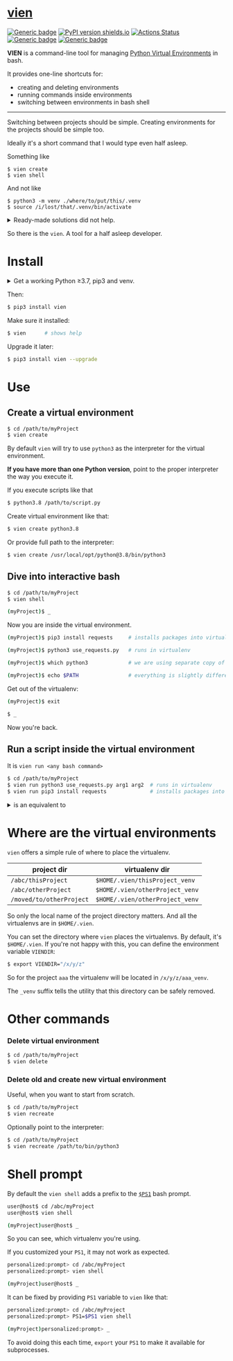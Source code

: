# [vien](https://github.com/rtmigo/vien#readme)
[![Generic badge](https://img.shields.io/badge/ready_for_use-no-red.svg)](#)
[![PyPI version shields.io](https://img.shields.io/pypi/v/vien.svg)](https://pypi.python.org/pypi/vien/)
[![Actions Status](https://github.com/rtmigo/vien/workflows/CI/badge.svg?branch=master)](https://github.com/rtmigo/vien/actions)
[![Generic badge](https://img.shields.io/badge/CI_OS-MacOS,_Ubuntu-blue.svg)](#)
[![Generic badge](https://img.shields.io/badge/CI_Python-3.7--3.9-blue.svg)](#)

**VIEN** is a command-line tool for managing [Python Virtual Environments](https://docs.python.org/3/library/venv.html) in bash.

It provides one-line shortcuts for:
- creating and deleting environments
- running commands inside environments
- switching between environments in bash shell
    

-----

Switching between projects should be simple. Creating environments for the projects should be simple too.

Ideally it's a short command that I would type even half asleep.

Something like
```base
$ vien create 
$ vien shell
```

And not like
```base
$ python3 -m venv ./where/to/put/this/.venv
$ source /i/lost/that/.venv/bin/activate
```


<details>
  <summary>Ready-made solutions did not help.</summary><br/>


- [pipenv](https://pipenv.pypa.io/) kind of solved the problem, but brought new challenges unrelated to virtualenvs
- [virtualenvwrapper](https://virtualenvwrapper.readthedocs.io/en/latest/) is a package whose name is easier to copy-paste than to type

</details>

So there is the `vien`. A tool for a half asleep developer.


# Install

<details>
  <summary>Get a working Python ≥3.7, pip3 and venv.</summary><br/>

@ Ubuntu
```bash
$ sudo apt install -y python3 python3-pip python3-venv
```

@ macOS
```bash
$ brew install python3
```
Check it works
```bash
$ python3 --version             # python shows its version
$ pip3 install --upgrade pip    # pip upgrades itself
$ python3 -m venv --help        # venv shows help message
```


----
</details>
  
Then:

```bash
$ pip3 install vien
```

Make sure it installed:

```bash
$ vien      # shows help
```

Upgrade it later:
```bash
$ pip3 install vien --upgrade
```


# Use

## Create a virtual environment

```bash
$ cd /path/to/myProject
$ vien create 
```

By default `vien` will try to use `python3` as the interpreter for the virtual environment.

**If you have 
more than one Python version**, point to the proper interpreter the way you execute it.

If you execute scripts like that

```bash
$ python3.8 /path/to/script.py
```

Create virtual environment like that:

```bash
$ vien create python3.8
```

Or provide full path to the interpreter:

```bash
$ vien create /usr/local/opt/python@3.8/bin/python3
```

## Dive into interactive bash
```bash	
$ cd /path/to/myProject
$ vien shell

(myProject)$ _
```

Now you are inside the virtual environment.

```bash	
(myProject)$ pip3 install requests     # installs packages into virtualenv 

(myProject)$ python3 use_requests.py   # runs in virtualenv

(myProject)$ which python3             # we are using separate copy of Python

(myProject)$ echo $PATH                # everything is slightly different
```

Get out of the virtualenv:

```bash
(myProject)$ exit

$ _
```

Now you're back.

## Run a script inside the virtual environment

It is `vien run <any bash command>`

```bash 		
$ cd /path/to/myProject
$ vien run python3 use_requests.py arg1 arg2  # runs in virtualenv
$ vien run pip3 install requests              # installs packages into virtualenv
```

<details>
  <summary>is an equivalent to</summary><br/>

```bash 		
$ cd /path/to/myProject

$ source /path/to/the/venv/bin/activate
$ python3 use_requests.py arg1 arg2
$ /path/to/the/venv/bin/deactivate

$ source /path/to/the/venv/bin/activate
$ pip3 install requests
$ /path/to/the/venv/bin/deactivate
```
</details>


# Where are the virtual environments

`vien` offers a simple rule of where to place the virtualenv.

|project dir|virtualenv dir|
|-----|----|
|`/abc/thisProject`|`$HOME/.vien/thisProject_venv`|
|`/abc/otherProject`|`$HOME/.vien/otherProject_venv`|
|`/moved/to/otherProject`|`$HOME/.vien/otherProject_venv`|

So only the local name of the project directory matters. And all the virtualenvs 
are in `$HOME/.vien`. 

You can set the directory where `vien` places the virtualenvs. By default, it's `$HOME/.vien`. If you're not happy with this, you can define the environment variable `VIENDIR`:
```bash
$ export VIENDIR="/x/y/z"
```
So for the project `aaa` the virtualenv will be located in `/x/y/z/aaa_venv`.

The `_venv` suffix tells the utility that this directory can be safely removed.

# Other commands

### Delete virtual environment

```bash
$ cd /path/to/myProject
$ vien delete 
```

### Delete old and create new virtual environment

Useful, when you want to start from scratch.
```bash
$ cd /path/to/myProject
$ vien recreate 
```
Optionally point to the interpreter:
```bash
$ cd /path/to/myProject
$ vien recreate /path/to/bin/python3
```

# Shell prompt

By default the `vien shell` adds a prefix to the [`$PS1`](https://wiki.archlinux.org/index.php/Bash/Prompt_customization) 
bash prompt.
```bash
user@host$ cd /abc/myProject
user@host$ vien shell

(myProject)user@host$ _
```
So you can see, which virtualenv you're using.

If you customized your `PS1`, it may not work as expected.  

```bash
personalized:prompt> cd /abc/myProject
personalized:prompt> vien shell

(myProject)user@host$ _
```

It can be fixed by providing `PS1` variable to `vien` like that: 

```bash
personalized:prompt> cd /abc/myProject
personalized:prompt> PS1=$PS1 vien shell

(myProject)personalized:prompt> _
```

To avoid doing this each time, `export` your `PS1` to make it available for subprocesses.